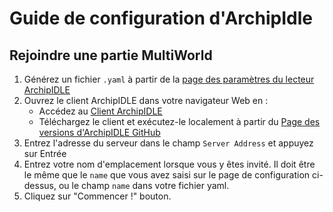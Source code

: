 # Guide de configuration d'ArchipIdle

## Rejoindre une partie MultiWorld
1. Générez un fichier `.yaml` à partir de
   la [page des paramètres du lecteur ArchipIDLE](/games/ArchipIDLE/player-options)
2. Ouvrez le client ArchipIDLE dans votre navigateur Web en :
    - Accédez au [Client ArchipIDLE](http://idle.multiworld.link)
    - Téléchargez le client et exécutez-le localement à partir
      du [Page des versions d'ArchipIDLE GitHub](https://github.com/ArchipelagoMW/archipidle/releases)
3. Entrez l'adresse du serveur dans le champ `Server Address` et appuyez sur Entrée
4. Entrez votre nom d'emplacement lorsque vous y êtes invité. Il doit être le même que le `name` que vous avez saisi sur le
    page de configuration ci-dessus, ou le champ `name` dans votre fichier yaml.
5. Cliquez sur "Commencer !" bouton.
